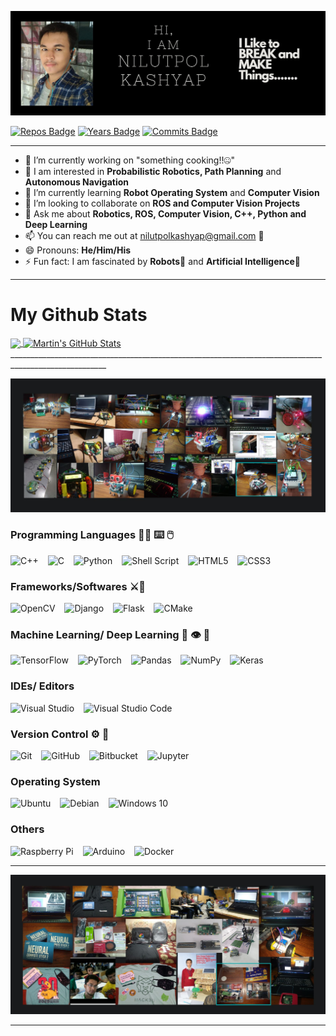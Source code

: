 ![alt text](https://github.com/nilutpolkashyap/nilutpolkashyap/raw/main/main.JPG?raw=true)

[![Repos Badge](https://badges.pufler.dev/repos/nilutpolkashyap)](https://github.com/nilutpolkashyap) [![Years Badge](https://badges.pufler.dev/years/nilutpolkashyap)](https://github.com/nilutpolkashyap) [![Commits Badge](https://badges.pufler.dev/commits/monthly/nilutpolkashyap)](https://github.com/nilutpolkashyap) 
____________________________________________________________________________________________
- 🔭 I’m currently working on "something cooking!!🤐"
- 🤖 I am interested in **Probabilistic Robotics, Path Planning** and **Autonomous Navigation**
- 🌱 I’m currently learning **Robot Operating System** and **Computer Vision**
- 👯 I’m looking to collaborate on **ROS and Computer Vision Projects**
- 💬 Ask me about **Robotics, ROS, Computer Vision, C++, Python and Deep Learning**
- 📫 You can reach me out at <a href="nilutpolkashyap@gmail.com">nilutpolkashyap@gmail.com</a> :email:
- 😄 Pronouns: **He/Him/His**
- ⚡ Fun fact: I am fascinated by **Robots**:mechanical_arm: and **Artificial Intelligence**:robot: 
______________________________________________________________________________________________________
# My Github Stats
<a href="https://github.com/nilutpolkashyap/nilutpolkashyap">
  <img align="center" src="https://github-readme-stats.vercel.app/api/top-langs/?username=nilutpolkashyap&hide=java,html,tex&title_color=ffffff&text_color=c9cacc&icon_color=2bbc8a&bg_color=1d1f21&langs_count=4" />
</a>
<a href="https://github.com/nilutpolkashyap/nilutpolkashyap">
  <img align="center" src="https://github-readme-stats.vercel.app/api?username=nilutpolkashyap&show_icons=true&line_height=27&count_private=true&title_color=ffffff&text_color=c9cacc&icon_color=2bbc8a&bg_color=1d1f21" alt="Martin's GitHub Stats" />
</a>
______________________________________________________________________________________________________

![alt text](https://github.com/nilutpolkashyap/nilutpolkashyap/raw/nilutpolkashyap-patch-1/collage1.JPG?raw=true)


### Programming Languages 🧑‍💻 ⌨️ 🖱️
<img alt="C++" src="https://img.shields.io/badge/c++-%2300599C.svg?style=for-the-badge&logo=c%2B%2B&logoColor=white"/> &ensp;
<img alt="C" src="https://img.shields.io/badge/c-%2300599C.svg?style=for-the-badge&logo=c&logoColor=white"/> &ensp;
<img alt="Python" src="https://img.shields.io/badge/python-%2314354C.svg?style=for-the-badge&logo=python&logoColor=white"/> &ensp;
<img alt="Shell Script" src="https://img.shields.io/badge/shell_script-%23121011.svg?style=for-the-badge&logo=gnu-bash&logoColor=white"/> &ensp;
<img alt="HTML5" src="https://img.shields.io/badge/html5-%23E34F26.svg?style=for-the-badge&logo=html5&logoColor=white"/> &ensp;
<img alt="CSS3" src="https://img.shields.io/badge/css3-%231572B6.svg?style=for-the-badge&logo=css3&logoColor=white"/> &ensp;

### Frameworks/Softwares ⚔️🔗
<img alt="OpenCV" src="https://img.shields.io/badge/opencv-%23white.svg?style=for-the-badge&logo=opencv&logoColor=white"/> &ensp;
<img alt="Django" src="https://img.shields.io/badge/django-%23092E20.svg?style=for-the-badge&logo=django&logoColor=white"/> &ensp;
<img alt="Flask" src="https://img.shields.io/badge/flask-%23000.svg?style=for-the-badge&logo=flask&logoColor=white"/> &ensp;
<img alt="CMake" src="https://img.shields.io/badge/CMake-%23008FBA.svg?style=for-the-badge&logo=cmake&logoColor=white"/> &ensp;

### Machine Learning/ Deep Learning 🧠 👁️ 🤔
<img alt="TensorFlow" src="https://img.shields.io/badge/TensorFlow-%23FF6F00.svg?style=for-the-badge&logo=TensorFlow&logoColor=white" /> &ensp;
<img alt="PyTorch" src="https://img.shields.io/badge/PyTorch-%23EE4C2C.svg?style=for-the-badge&logo=PyTorch&logoColor=white" /> &ensp;
<img alt="Pandas" src="https://img.shields.io/badge/pandas-%23150458.svg?style=for-the-badge&logo=pandas&logoColor=white" /> &ensp;
<img alt="NumPy" src="https://img.shields.io/badge/numpy-%23013243.svg?style=for-the-badge&logo=numpy&logoColor=white" /> &ensp;
<img alt="Keras" src="https://img.shields.io/badge/Keras-%23D00000.svg?style=for-the-badge&logo=Keras&logoColor=white"/> &ensp;

### IDEs/ Editors
<img alt="Visual Studio" src="https://img.shields.io/badge/VisualStudio-5C2D91.svg?style=for-the-badge&logo=visual-studio&logoColor=white"/> &ensp;
<img alt="Visual Studio Code" src="https://img.shields.io/badge/VisualStudioCode-0078d7.svg?style=for-the-badge&logo=visual-studio-code&logoColor=white"/> &ensp;

### Version Control ⚙️ 🛒
<img alt="Git" src="https://img.shields.io/badge/git-%23F05033.svg?style=for-the-badge&logo=git&logoColor=white"/> &ensp;
<img alt="GitHub" src="https://img.shields.io/badge/github-%23121011.svg?style=for-the-badge&logo=github&logoColor=white"/> &ensp;
<img alt="Bitbucket" src="https://img.shields.io/badge/bitbucket-%230047B3.svg?style=for-the-badge&logo=bitbucket&logoColor=white"/> &ensp;
<img alt="Jupyter" src="https://img.shields.io/badge/Jupyter-%23F37626.svg?style=for-the-badge&logo=Jupyter&logoColor=white" /> &ensp;

### Operating System
<img alt="Ubuntu" src="https://img.shields.io/badge/Ubuntu-E95420?style=for-the-badge&logo=ubuntu&logoColor=white" /> &ensp;
<img alt="Debian" src="https://img.shields.io/badge/Debian-D70A53?style=for-the-badge&logo=debian&logoColor=white" /> &ensp;
<img alt="Windows 10" src="https://img.shields.io/badge/Windows-0078D6?style=for-the-badge&logo=windows&logoColor=white" /> &ensp;

### Others
<img alt="Raspberry Pi" src="https://img.shields.io/badge/-RaspberryPi-C51A4A?style=for-the-badge&logo=Raspberry-Pi" /> &ensp;
<img alt="Arduino" src="https://img.shields.io/badge/-Arduino-00979D?style=for-the-badge&logo=Arduino&logoColor=white"/>  &ensp;
<img alt="Docker" src="https://img.shields.io/badge/docker-%230db7ed.svg?style=for-the-badge&logo=docker&logoColor=white"/>  &ensp;

______________________________________________________________________________________________________
![alt text](https://github.com/nilutpolkashyap/nilutpolkashyap/raw/main/collage2.jpg)

______________________________________________________________________________________________________
<!--
![My GitHub stats](https://github-readme-stats.vercel.app/api?username=nilutpolkashyap&count_private=true)

[![My Top Languages](https://github-readme-stats.vercel.app/api/top-langs/?username=nilutpolkashyap&langs_count=8)]() 
-->





